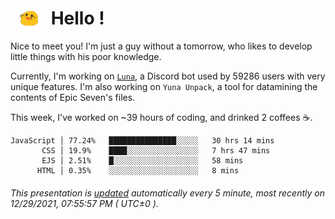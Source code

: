 <h1>   <img src="./spoink.gif" style="vertical-align:middle;" width="30px">   Hello ! </h1>

Nice to meet you! I'm just a guy without a tomorrow, who likes to develop little things with his poor knowledge.

Currently, I'm working on <a href='https://github.com/Asgarrrr/Luna'>`Luna`</a>, a Discord bot used by 59286 users with very unique features. I'm also working on `Yuna Unpack`, a tool for datamining the contents of Epic Seven's files.

This week, I've worked on ~39 hours of coding, and drinked 2 coffees ☕.

```
JavaScript │ 77.24%   ███████████████░░░░░   30 hrs 14 mins
       CSS │ 19.9%    ████░░░░░░░░░░░░░░░░   7 hrs 47 mins
       EJS │ 2.51%    █░░░░░░░░░░░░░░░░░░░   58 mins
      HTML │ 0.35%    ░░░░░░░░░░░░░░░░░░░░   8 mins
```

###### This presentation is [updated](https://github.com/Asgarrrr) automatically every 5 minute, most recently on 12/29/2021, 07:55:57 PM ( UTC±0 ).